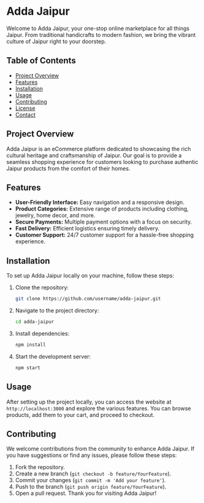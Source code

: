 # Adda Jaipur

Welcome to Adda Jaipur, your one-stop online marketplace for all things Jaipur. From traditional handicrafts to modern fashion, we bring the vibrant culture of Jaipur right to your doorstep.

## Table of Contents

- [Project Overview](#project-overview)
- [Features](#features)
- [Installation](#installation)
- [Usage](#usage)
- [Contributing](#contributing)
- [License](#license)
- [Contact](#contact)

## Project Overview

Adda Jaipur is an eCommerce platform dedicated to showcasing the rich cultural heritage and craftsmanship of Jaipur. Our goal is to provide a seamless shopping experience for customers looking to purchase authentic Jaipur products from the comfort of their homes.

## Features

- **User-Friendly Interface:** Easy navigation and a responsive design.
- **Product Categories:** Extensive range of products including clothing, jewelry, home decor, and more.
- **Secure Payments:** Multiple payment options with a focus on security.
- **Fast Delivery:** Efficient logistics ensuring timely delivery.
- **Customer Support:** 24/7 customer support for a hassle-free shopping experience.

## Installation

To set up Adda Jaipur locally on your machine, follow these steps:

1. Clone the repository:
    ```sh
    git clone https://github.com/username/adda-jaipur.git
    ```
2. Navigate to the project directory:
    ```sh
    cd adda-jaipur
    ```
3. Install dependencies:
    ```sh
    npm install
    ```
4. Start the development server:
    ```sh
    npm start
    ```

## Usage

After setting up the project locally, you can access the website at `http://localhost:3000` and explore the various features. You can browse products, add them to your cart, and proceed to checkout.

## Contributing

We welcome contributions from the community to enhance Adda Jaipur. If you have suggestions or find any issues, please follow these steps:

1. Fork the repository.
2. Create a new branch (`git checkout -b feature/YourFeature`).
3. Commit your changes (`git commit -m 'Add your feature'`).
4. Push to the branch (`git push origin feature/YourFeature`).
5. Open a pull request.
Thank you for visiting Adda Jaipur!
